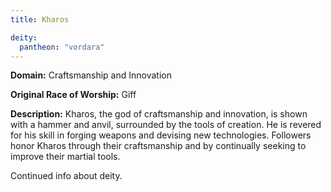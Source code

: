 ```yaml
---
title: Kharos

deity: 
  pantheon: "vordara"
---
```


**Domain:** Craftsmanship and Innovation

**Original Race of Worship:** Giff

**Description:** Kharos, the god of craftsmanship and innovation, is shown with a hammer and anvil, surrounded by the tools of creation. He is revered for his skill in forging weapons and devising new technologies. Followers honor Kharos through their craftsmanship and by continually seeking to improve their martial tools.

<!--more-->

<div class="todo">Continued info about deity.</div>